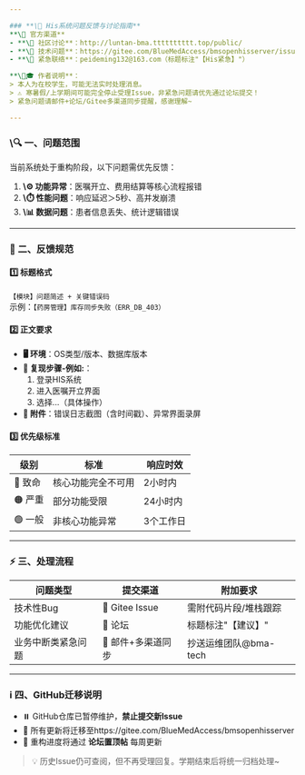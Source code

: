 ```yaml
---

### **\🚨 His系统问题反馈与讨论指南**  
**\📌 官方渠道**  
- **\💬 社区讨论**：http://luntan-bma.tttttttttt.top/public/  
- **\🐛 技术问题**：https://gitee.com/BlueMedAccess/bmsopenhisserver/issues  
- **\📧 紧急联络**：peideming132@163.com（标题标注"【His紧急】"）  

**\👨🎓 作者说明**：  
> 本人为在校学生，可能无法实时处理消息。  
> ⚠️ 寒暑假/上学期间可能完全停止受理Issue，非紧急问题请优先通过论坛提交！  
> 紧急问题请邮件+论坛/Gitee多渠道同步提醒，感谢理解~  

---
```


### **\🔍 一、问题范围**  
当前系统处于重构阶段，以下问题需优先反馈：  
1. **\⚙️ 功能异常**：医嘱开立、费用结算等核心流程报错  
2. **\⏱️ 性能问题**：响应延迟＞5秒、高并发崩溃  
3. **\📊 数据问题**：患者信息丢失、统计逻辑错误  

---

### **📝 二、反馈规范**  
#### 1️⃣ **标题格式**  
`【模块】问题简述 + 关键错误码`  
示例：`【药房管理】库存同步失败（ERR_DB_403）`  

#### 2️⃣ **正文要求**  
- **🖥️ 环境**：OS类型/版本、数据库版本  
- **🔧 复现步骤-例如:**：  
  1. 登录HIS系统  
  2. 进入医嘱开立界面  
  3. 选择...（具体操作）  
- **📎 附件**：错误日志截图（含时间戳）、异常界面录屏  

#### 3️⃣ **优先级标准**  
| 级别 | 标准 | 响应时效 |  
|------|------|----------|  
| 🔴 致命 | 核心功能完全不可用 | 2小时内 |  
| 🟠 严重 | 部分功能受限 | 24小时内 |  
| 🟢 一般 | 非核心功能异常 | 3个工作日 |  

---

### **⚡ 三、处理流程**  
| **问题类型**       | **提交渠道**               | **附加要求**                  |  
|--------------------|---------------------------|-----------------------------|  
| 技术性Bug          | 🐛 Gitee Issue             | 需附代码片段/堆栈跟踪  |  
| 功能优化建议       | 💬 论坛                    | 标题标注"【建议】"            |  
| 业务中断类紧急问题 | 📧 邮件+多渠道同步          | 抄送运维团队@bma-tech        |  

---

### **ℹ️ 四、GitHub迁移说明**  
- ⏸️ GitHub仓库已暂停维护，**禁止提交新Issue**  
- 🔄 所有更新将迁移至https://gitee.com/BlueMedAccess/bmsopenhisserver  
- 📢 重构进度将通过 **论坛置顶帖** 每周更新  

> 💡 历史Issue仍可查阅，但不再受理回复。学期结束后将统一归档处理~  
